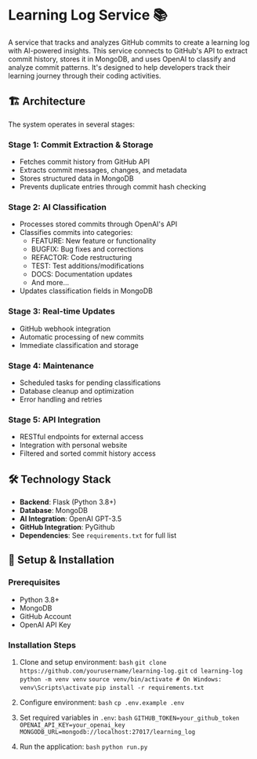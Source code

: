 # Learning Log Service 📚

A service that tracks and analyzes GitHub commits to create a learning log with AI-powered insights. This service connects to GitHub's API to extract commit history, stores it in MongoDB, and uses OpenAI to classify and analyze commit patterns. It's designed to help developers track their learning journey through their coding activities.

## 🏗️ Architecture

The system operates in several stages:

### Stage 1: Commit Extraction & Storage
- Fetches commit history from GitHub API
- Extracts commit messages, changes, and metadata
- Stores structured data in MongoDB
- Prevents duplicate entries through commit hash checking

### Stage 2: AI Classification
- Processes stored commits through OpenAI's API
- Classifies commits into categories:
  - FEATURE: New feature or functionality
  - BUGFIX: Bug fixes and corrections
  - REFACTOR: Code restructuring
  - TEST: Test additions/modifications
  - DOCS: Documentation updates
  - And more...
- Updates classification fields in MongoDB

### Stage 3: Real-time Updates
- GitHub webhook integration
- Automatic processing of new commits
- Immediate classification and storage

### Stage 4: Maintenance
- Scheduled tasks for pending classifications
- Database cleanup and optimization
- Error handling and retries

### Stage 5: API Integration
- RESTful endpoints for external access
- Integration with personal website
- Filtered and sorted commit history access

## 🛠️ Technology Stack

- **Backend**: Flask (Python 3.8+)
- **Database**: MongoDB
- **AI Integration**: OpenAI GPT-3.5
- **GitHub Integration**: PyGithub
- **Dependencies**: See `requirements.txt` for full list

## 🚀 Setup & Installation

### Prerequisites
- Python 3.8+
- MongoDB
- GitHub Account
- OpenAI API Key

### Installation Steps

1. Clone and setup environment:
```bash```
```git clone https://github.com/yourusername/learning-log.git```
```cd learning-log```
```python -m venv venv```
```source venv/bin/activate # On Windows: venv\Scripts\activate```
```pip install -r requirements.txt```

2. Configure environment:
```bash```
```cp .env.example .env```

3. Set required variables in `.env`:
```bash```
```GITHUB_TOKEN=your_github_token```
```OPENAI_API_KEY=your_openai_key```
```MONGODB_URL=mongodb://localhost:27017/learning_log```

4. Run the application:
```bash```
```python run.py```


